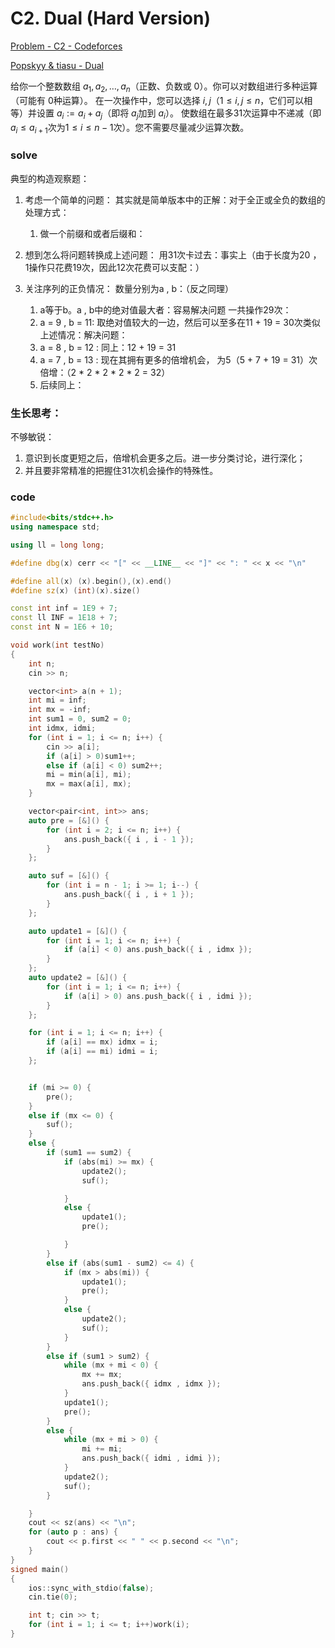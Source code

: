 # C2. Dual (Hard Version)

[Problem - C2 - Codeforces](https://codeforces.com/contest/1855/problem/C2)

[Popskyy & tiasu - Dual](https://soundcloud.com/popskyy/popskyy-tiasu-dual)

给你一个整数数组 $a_1, a_2,\dots, a_n$（正数、负数或 $0$）。你可以对数组进行多种运算（可能有 $0$种运算）。
在一次操作中，您可以选择 $i, j$（$1 \leq i, j \leq n$，它们可以相等）并设置 $a_i := a_i + a_j$（即将 $a_j$加到 $a_i$）。
使数组在最多$31$次运算中不递减（即$a_i \leq a_{i+1}$次为$1 \leq i \leq n-1$次）。您不需要尽量减少运算次数。

### solve

典型的构造观察题：

1. 考虑一个简单的问题： 其实就是简单版本中的正解：对于全正或全负的数组的处理方式：
   1. 做一个前缀和或者后缀和：
2. 想到怎么将问题转换成上述问题： 用31次卡过去：事实上（由于长度为20 ， 1操作只花费19次，因此12次花费可以支配：）

3. 关注序列的正负情况： 数量分别为a  , b：（反之同理）
   1. a等于b。a , b中的绝对值最大者：容易解决问题 一共操作29次：
   2. a = 9 , b = 11: 取绝对值较大的一边，然后可以至多在11 + 19 = 30次类似上述情况：解决问题：
   3. a = 8 , b = 12 : 同上：12 + 19 = 31
   4. a = 7 , b = 13 : 现在其拥有更多的倍增机会， 为5（5 + 7 + 19 = 31）次倍增：（2 * 2 * 2 * 2 * 2 = 32）
   5. 后续同上：

### 生长思考：

不够敏锐： 

1. 意识到长度更短之后，倍增机会更多之后。进一步分类讨论，进行深化；
2. 并且要非常精准的把握住31次机会操作的特殊性。

### code

```cpp
#include<bits/stdc++.h>
using namespace std;

using ll = long long;

#define dbg(x) cerr << "[" << __LINE__ << "]" << ": " << x << "\n"

#define all(x) (x).begin(),(x).end()
#define sz(x) (int)(x).size()

const int inf = 1E9 + 7;
const ll INF = 1E18 + 7;
const int N = 1E6 + 10;

void work(int testNo)
{
	int n;
	cin >> n;

	vector<int> a(n + 1);
	int mi = inf;
	int mx = -inf;
	int sum1 = 0, sum2 = 0;
	int idmx, idmi;
	for (int i = 1; i <= n; i++) {
		cin >> a[i];
		if (a[i] > 0)sum1++;
		else if (a[i] < 0) sum2++;
		mi = min(a[i], mi);
		mx = max(a[i], mx);
	}

	vector<pair<int, int>> ans;
	auto pre = [&]() {
		for (int i = 2; i <= n; i++) {
			ans.push_back({ i , i - 1 });
		}
	};

	auto suf = [&]() {
		for (int i = n - 1; i >= 1; i--) {
			ans.push_back({ i , i + 1 });
		}
	};

	auto update1 = [&]() {
		for (int i = 1; i <= n; i++) {
			if (a[i] < 0) ans.push_back({ i , idmx });
		}
	};
	auto update2 = [&]() {
		for (int i = 1; i <= n; i++) {
			if (a[i] > 0) ans.push_back({ i , idmi });
		}
	};

	for (int i = 1; i <= n; i++) {
		if (a[i] == mx) idmx = i;
		if (a[i] == mi) idmi = i;
	};


	if (mi >= 0) {
		pre();
	}
	else if (mx <= 0) {
		suf();
	}
	else {
		if (sum1 == sum2) {
			if (abs(mi) >= mx) {
				update2();
				suf();

			}
			else {
				update1();
				pre();

			}
		}
		else if (abs(sum1 - sum2) <= 4) {
			if (mx > abs(mi)) {
				update1();
				pre();
			}
			else {
				update2();
				suf();
			}
		}
		else if (sum1 > sum2) {
			while (mx + mi < 0) {
				mx += mx;
				ans.push_back({ idmx , idmx });
			}
			update1();
			pre();
		}
		else {
			while (mx + mi > 0) {
				mi += mi;
				ans.push_back({ idmi , idmi });
			}
			update2();
			suf();
		}

	}
	cout << sz(ans) << "\n";
	for (auto p : ans) {
		cout << p.first << " " << p.second << "\n";
	}
}
signed main()
{
	ios::sync_with_stdio(false);
	cin.tie(0);

	int t; cin >> t;
	for (int i = 1; i <= t; i++)work(i);
}
```

